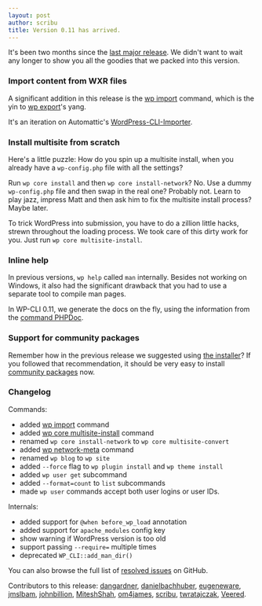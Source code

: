 ```yaml
---
layout: post
author: scribu
title: Version 0.11 has arrived.
---
```

It's been two months since the [last major release](/blog/version-0.10.html). We didn't want to wait any longer to show you all the goodies that we packed into this version.

### Import content from WXR files

A significant addition in this release is the [wp import](/commands/import/) command, which is the yin to [wp export](/commands/export/)'s yang.

It's an iteration on Automattic's [WordPress-CLI-Importer](https://github.com/Automattic/WordPress-CLI-Importer).

### Install multisite from scratch

Here's a little puzzle: How do you spin up a multisite install, when you already have a `wp-config.php` file with all the settings?

Run `wp core install` and then `wp core install-network`? No. Use a dummy `wp-config.php` file and then swap in the real one? Probably not. Learn to play jazz, impress Matt and then ask him to fix the multisite install process? Maybe later.

To trick WordPress into submission, you have to do a zillion little hacks, strewn throughout the loading process. We took care of this dirty work for you. Just run `wp core multisite-install`.

### Inline help

In previous versions, `wp help` called `man` internally. Besides not working on Windows, it also had the significant drawback that you had to use a separate tool to compile man pages.

In WP-CLI 0.11, we generate the docs on the fly, using the information from the [command PHPDoc](https://github.com/wp-cli/wp-cli/wiki/Commands-Cookbook#longdesc).

### Support for community packages

Remember how in the previous release we suggested using [the installer](/#install)? If you followed that recommendation, it should be very easy to install [community packages](https://github.com/wp-cli/wp-cli/wiki/Community-Packages) now.

### Changelog

Commands:

* added [wp import](/commands/import/) command
* added [wp core multisite-install](/commands/core/multisite-install/) command
* renamed `wp core install-network` to `wp core multisite-convert`
* added [wp network-meta](/commands/network-meta/) command
* renamed `wp blog` to `wp site`
* added `--force` flag to `wp plugin install` and `wp theme install`
* added `wp user get` subcommand
* added `--format=count` to `list` subcommands
* made `wp user` commands accept both user logins or user IDs.

Internals:

* added support for `@when before_wp_load` annotation
* added support for `apache_modules` config key
* show warning if WordPress version is too old
* support passing `--require=` multiple times
* deprecated `WP_CLI::add_man_dir()`

You can also browse the full list of [resolved issues](https://github.com/wp-cli/wp-cli/issues?milestone=10&state=closed) on GitHub.

Contributors to this release: [dangardner](https://github.com/dangardner), [danielbachhuber](https://github.com/danielbachhuber), [eugeneware](https://github.com/eugeneware), [jmslbam](https://github.com/jmslbam), [johnbillion](https://github.com/johnbillion), [MiteshShah](https://github.com/MiteshShah), [om4james](https://github.com/om4james), [scribu](https://github.com/scribu), [twratajczak](https://github.com/twratajczak), [Veered](https://github.com/Veered).

